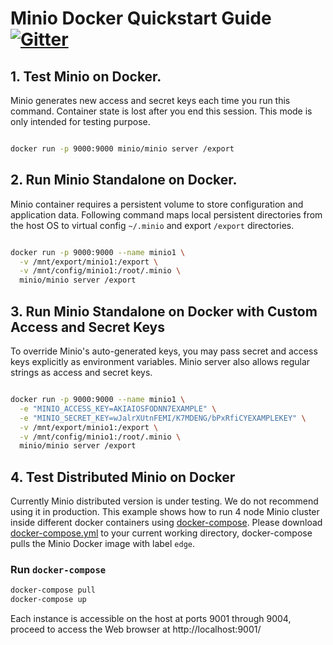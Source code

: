 # Minio Docker Quickstart Guide [![Gitter](https://badges.gitter.im/Join%20Chat.svg)](https://gitter.im/minio/minio?utm_source=badge&utm_medium=badge&utm_campaign=pr-badge&utm_content=badge)

## 1. Test Minio on Docker.
Minio generates new access and secret keys each time you run this command. Container state is lost after you end this session. This mode is only intended for testing purpose.

```sh

docker run -p 9000:9000 minio/minio server /export

```

## 2. Run Minio Standalone on Docker.

Minio container requires a persistent volume to store configuration and application data. Following command maps local persistent directories from the host OS to virtual config `~/.minio` and export `/export` directories.

```sh

docker run -p 9000:9000 --name minio1 \
  -v /mnt/export/minio1:/export \
  -v /mnt/config/minio1:/root/.minio \
  minio/minio server /export

```

## 3. Run Minio Standalone on Docker with Custom Access and Secret Keys

To override Minio's auto-generated keys, you may pass secret and access keys explicitly as environment variables. Minio server also allows regular strings as access and secret keys.

```sh

docker run -p 9000:9000 --name minio1 \
  -e "MINIO_ACCESS_KEY=AKIAIOSFODNN7EXAMPLE" \
  -e "MINIO_SECRET_KEY=wJalrXUtnFEMI/K7MDENG/bPxRfiCYEXAMPLEKEY" \
  -v /mnt/export/minio1:/export \
  -v /mnt/config/minio1:/root/.minio \
  minio/minio server /export

```

## 4. Test Distributed Minio on Docker

Currently Minio distributed version is under testing. We do not recommend using it in production. 
This example shows how to run 4 node Minio cluster inside different docker containers using [docker-compose](https://docs.docker.com/compose/). Please download [docker-compose.yml](https://raw.githubusercontent.com/minio/minio/master/docs/docker/docker-compose.yml) to your current working directory, docker-compose pulls the Minio Docker image with label ``edge``.

### Run `docker-compose`

```sh
docker-compose pull
docker-compose up
```

Each instance is accessible on the host at ports 9001 through 9004, proceed to access the Web browser at http://localhost:9001/

